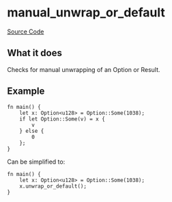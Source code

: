 # manual_unwrap_or_default

[Source Code](https://github.com/software-mansion/cairo-lint/tree/main/crates/cairo-lint-core/src/lints/manual/manual_unwrap_or_default.rs#L47)

## What it does

Checks for manual unwrapping of an Option or Result.

## Example

```cairo
fn main() {
    let x: Option<u128> = Option::Some(1038);
    if let Option::Some(v) = x {
        v
    } else {
        0
    };
}
```

Can be simplified to:

```cairo
fn main() {
    let x: Option<u128> = Option::Some(1038);
    x.unwrap_or_default();
}
```